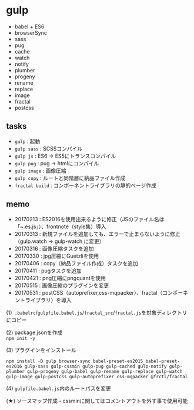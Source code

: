 # gulp

- babel + ES6
- browserSync
- sass
- pug
- cache
- watch
- notify
- plumber
- progeny
- rename
- replace
- image
- fractal
- postcss


## tasks

- `gulp` : 起動
- `gulp sass` : SCSSコンパイル
- `gulp js` : ES6 → ES5にトランスコンパイル
- `gulp pug` : pug → htmlにコンパイル
- `gulp image` : 画像圧縮
- `gulp copy` : ルートと同階層に納品ファイル作成
- `fractal build` : コンポーネントライブラリの静的ページ作成


## memo
- 20170213 : ES2016を使用出来るように修正（JSのファイル名は「~.es.js」）、frontnote（style集）導入
- 20170313 : 新規ファイルを追加しても、エラーで止まらないように修正（gulp.watch → gulp-watch に変更）
- 20170316 : 画像圧縮タスクを追加
- 20170330 : jpg圧縮にGuetzliを使用
- 20170406 : copy（納品ファイル作成）タスクを追加
- 20170411 : pugタスクを追加
- 20170421 : png圧縮にpngquantを使用
- 20170515 : 画像圧縮のプラグインを変更
- 20170531 : postCSS（autoprefixer,css-mqpacker）、fractal（コンポーネントライブラリ）を導入

(1)` .babelrc`/`gulpfile.babel.js`/`fractal_src`/`fractal.js`を対象ディレクトリにコピー

(2) package.jsonを作成  
`npm init -y`

(3) プラグインをインストール
```
npm install -D gulp browser-sync babel-preset-es2015 babel-preset-es2016 gulp-sass gulp-cssmin gulp-pug gulp-cached gulp-notify gulp-plumber gulp-progeny gulp-babel gulp-rename gulp-replace gulp-watch gulp-image gulp-postcss gulp-autoprefixer css-mqpacker @frctl/fractal
```

(4) `gulpfile.babel.js`内のルートパスを変更

(★) ソースマップ作成・cssminに関してはコメントアウトを外す事で使用可能
